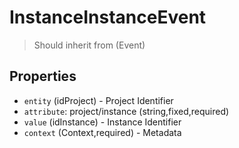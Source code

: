 # InstanceInstanceEvent

> Should inherit from (Event)

## Properties

 - `entity` (idProject) - Project Identifier
 - `attribute`: project/instance (string,fixed,required)
 - `value` (idInstance) - Instance Identifier
 - `context` (Context,required) - Metadata
